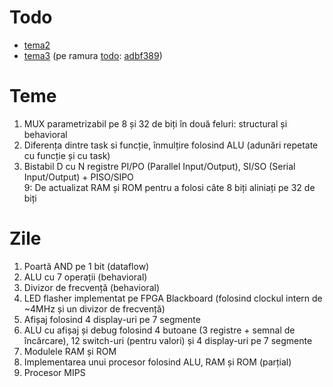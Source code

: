 # Todo
* [tema2](https://github.com/rarescolibaba/verilog/tree/main/tema2#todo)
* [tema3](https://github.com/rarescolibaba/verilog/tree/main/tema3) (pe ramura [todo](https://github.com/rarescolibaba/verilog/tree/todo): [adbf389](https://github.com/rarescolibaba/verilog/commit/adbf38966ae8cddc0b69f031d0fea2a9502a45aa))

# Teme  
1. MUX parametrizabil pe 8 și 32 de biți în două feluri: structural și behavioral
2. Diferența dintre task si funcție, înmulțire folosind ALU (adunări repetate cu funcție și cu task)
3. Bistabil D cu N registre PI/PO (Parallel Input/Output), SI/SO (Serial Input/Output) + PISO/SIPO  
9: De actualizat RAM și ROM pentru a folosi câte 8 biți aliniați pe 32 de biți

# Zile  
1. Poartă AND pe 1 bit (dataflow)
2. ALU cu 7 operații (behavioral)
3. Divizor de frecvență (behavioral)
4. LED flasher implementat pe FPGA Blackboard (folosind clockul intern de ~4MHz și un divizor de frecvență)
5. Afișaj folosind 4 display-uri pe 7 segmente
6. ALU cu afișaj și debug folosind 4 butoane (3 registre + semnal de încărcare), 12 switch-uri (pentru valori) și 4 display-uri pe 7 segmente
7. Modulele RAM și ROM
8. Implementarea unui procesor folosind ALU, RAM și ROM (parțial)
9. Procesor MIPS
